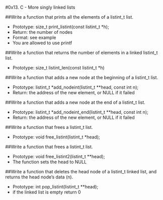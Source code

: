 #0x13. C - More singly linked lists

##Write a function that prints all the elements of a listint_t list.
- Prototype: size_t print_listint(const listint_t *h);
- Return: the number of nodes
- Format: see example
- You are allowed to use printf

##Write a function that returns the number of elements in a linked listint_t list.
- Prototype: size_t listint_len(const listint_t *h)

##Write a function that adds a new node at the beginning of a listint_t list.
- Prototype: listint_t *add_nodeint(listint_t **head, const int n);
- Return: the address of the new element, or NULL if it failed

##Write a function that adds a new node at the end of a listint_t list.
- Prototype: listint_t *add_nodeint_end(listint_t **head, const int n);
- Return: the address of the new element, or NULL if it failed

##Write a function that frees a listint_t list.
- Prototype: void free_listint(listint_t *head);

##Write a function that frees a listint_t list.
- Prototype: void free_listint2(listint_t **head);
- The function sets the head to NULL

##Write a function that deletes the head node of a listint_t linked list, and returns the head node’s data (n).
- Prototype: int pop_listint(listint_t **head);
- if the linked list is empty return 0


